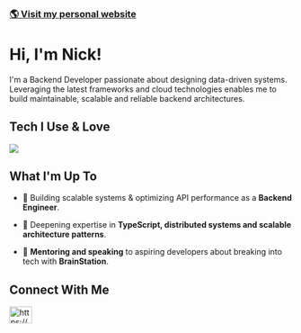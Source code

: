 ### [🌎 Visit my personal website](https://nickabate.dev/)

# Hi, I'm Nick!
I'm a Backend Developer passionate about designing data-driven systems. Leveraging the latest frameworks and cloud technologies enables me to build maintainable, scalable and reliable backend architectures.

## Tech I Use & Love
<p>
  <a href="https://skillicons.dev">
    <img src="https://skillicons.dev/icons?i=ts,nodejs,express,python,graphql,postgres,mongodb,apollo,prisma,bash,docker,redis,nextjs,react,js,tailwind&theme=dark&perline=8" />
  </a>
</p>

## What I'm Up To

- 🧱 Building scalable systems & optimizing API performance as a **Backend Engineer**.

- 🌱 Deepening expertise in **TypeScript, distributed systems and scalable architecture patterns**.

- 💬 **Mentoring and speaking** to aspiring developers about breaking into tech with **BrainStation**.


## Connect With Me
<p align="left">
<a href="https://linkedin.com/in/nick-abate/" target="blank"><img align="center" src="https://raw.githubusercontent.com/rahuldkjain/github-profile-readme-generator/master/src/images/icons/Social/linked-in-alt.svg" alt="https://www.linkedin.com/in/nick-abate/" height="30" width="40" /></a>
</p>
